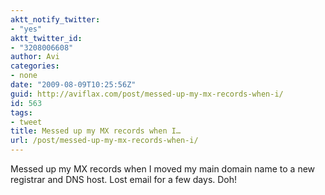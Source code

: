 ```yaml
---
aktt_notify_twitter:
- "yes"
aktt_twitter_id:
- "3208006608"
author: Avi
categories:
- none
date: "2009-08-09T10:25:56Z"
guid: http://aviflax.com/post/messed-up-my-mx-records-when-i/
id: 563
tags:
- tweet
title: Messed up my MX records when I…
url: /post/messed-up-my-mx-records-when-i/
---
```

Messed up my MX records when I moved my main domain name to a new registrar and DNS host. Lost email for a few days. Doh!
